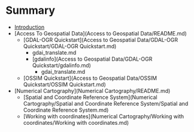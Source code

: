 # Summary

* [Introduction](README.md)
* [Access To Geospatial Data](Access to Geospatial Data/README.md)
   * [GDAL-OGR Quickstart](Access to Geospatial Data/GDAL-OGR Quickstart/GDAL-OGR Quickstart.md)
       * gdai_translate.md
       * [gdalinfo](Access to Geospatial Data/GDAL-OGR Quickstart/gdalinfo.md)
           * gdai_translate.md
   * [OSSIM Quickstart](Access to Geospatial Data/OSSIM Quickstart/OSSIM Quickstart.md)
* [Numerical Cartography](Numerical Cartography/README.md)
   * [Spatial and Coordinate Reference System](Numerical Cartography/Spatial and Coordinate Reference System/Spatial and Coordinate Reference System.md)
   * [Working with coordinates](Numerical Cartography/Working with coordinates/Working with coordinates.md)

